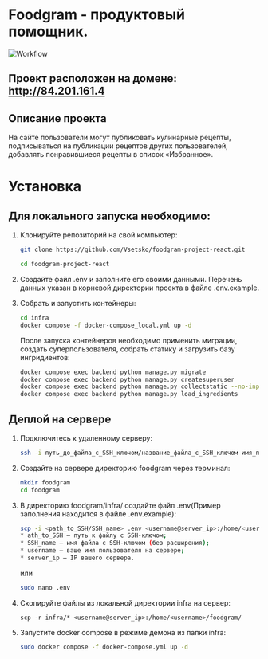 # Foodgram - продуктовый помощник.

![Workflow](https://github.com/Vsetsko/foodgram-project-react/actions/workflows/main.yml/badge.svg)
## Проект расположен на домене: http://84.201.161.4

## Описание проекта
На сайте пользователи могут публиковать кулинарные рецепты, подписываться 
на публикации рецептов других пользователей, добавлять понравившиеся рецепты в список 
«Избранное».

# Установка 

## Для локального запуска необходимо:

1. Клонируйте репозиторий на свой компьютер:

    ```bash
    git clone https://github.com/Vsetsko/foodgram-project-react.git
    ```
    ```bash
    cd foodgram-project-react
    ```
2. Создайте файл .env и заполните его своими данными. Перечень данных указан в корневой директории проекта в файле .env.example.

3. Собрать и запустить контейнеры:

    ```bash
    cd infra
    docker compose -f docker-compose_local.yml up -d
    ```

    После запуска контейнеров необходимо применить миграции, создать суперпользователя, собрать статику и загрузить базу ингридиентов:
    ```bash
    docker compose exec backend python manage.py migrate
    docker compose exec backend python manage.py createsuperuser
    docker compose exec backend python manage.py collectstatic --no-input
    docker compose exec backend python manage.py load_ingredients
    ```

## Деплой на сервере

1. Подключитесь к удаленному серверу:

    ```bash
    ssh -i путь_до_файла_с_SSH_ключом/название_файла_с_SSH_ключом имя_пользователя@ip_адрес_сервера 
    ```

2. Создайте на сервере директорию foodgram через терминал:

    ```bash
    mkdir foodgram
    cd foodgram
    ```

3. В директорию foodgram/infra/ создайте файл .env(Пример заполнения находится в файле .env.example):

    ```bash
    scp -i <path_to_SSH/SSH_name> .env <username@server_ip>:/home/<username>/foodgram/.env
    * ath_to_SSH — путь к файлу с SSH-ключом;
    * SSH_name — имя файла с SSH-ключом (без расширения);
    * username — ваше имя пользователя на сервере;
    * server_ip — IP вашего сервера.
    ```
    или
    ```bash
    sudo nano .env
    ```
4. Скопируйте файлы из локальной директории infra на сервер:

    ```text
    scp -r infra/* <username@server_ip>:/home/<username>/foodgram/
    ```
5. Запустите docker compose в режиме демона из папки infra:

    ```bash
    sudo docker compose -f docker-compose.yml up -d
    ```
